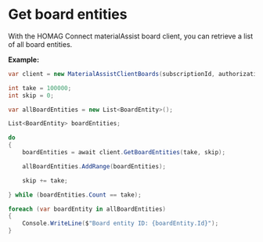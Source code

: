 # Get board entities
With the HOMAG Connect materialAssist board client, you can retrieve a list of all board entities.

<strong>Example:</strong>

```csharp
var client = new MaterialAssistClientBoards(subscriptionId, authorizationKey);

int take = 100000;
int skip = 0;

var allBoardEntities = new List<BoardEntity>();

List<BoardEntity> boardEntities;

do
{
    boardEntities = await client.GetBoardEntities(take, skip);

    allBoardEntities.AddRange(boardEntities);

    skip += take;

} while (boardEntities.Count == take);

foreach (var boardEntity in allBoardEntities)
{
    Console.WriteLine($"Board entity ID: {boardEntity.Id}");
}
```